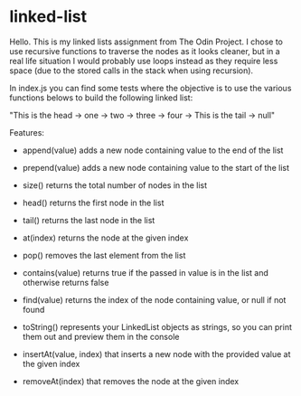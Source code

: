 # linked-list
Hello. This is my linked lists assignment from The Odin Project.
I chose to use recursive functions to traverse the nodes as it looks cleaner, but in a real life situation I would probably use loops instead as they require less space (due to the stored calls in the stack when using recursion).

In index.js you can find some tests where the objective is to use the various functions belows to build the following linked list:

"This is the head -> one -> two -> three -> four -> This is the tail -> null"



Features:
- append(value) adds a new node containing value to the end of the list

- prepend(value) adds a new node containing value to the start of the list

- size() returns the total number of nodes in the list

- head() returns the first node in the list

- tail() returns the last node in the list

- at(index) returns the node at the given index

- pop() removes the last element from the list

- contains(value) returns true if the passed in value is in the list and otherwise returns false

- find(value) returns the index of the node containing value, or null if not found

- toString() represents your LinkedList objects as strings, so you can print them out and preview them in the console

- insertAt(value, index) that inserts a new node with the provided value at the given index

- removeAt(index) that removes the node at the given index
